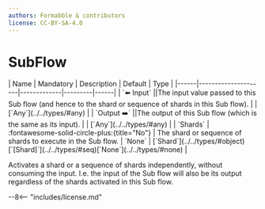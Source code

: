 ```yaml
---
authors: Formabble & contributors
license: CC-BY-SA-4.0
---
```



# SubFlow

<div class="sh-parameters" markdown="1">
| Name | Mandatory | Description | Default | Type |
|------|---------------------|-------------|---------|------|
| `⬅️ Input` ||The input value passed to this Sub flow (and hence to the shard or sequence of shards in this Sub flow). | | [`Any`](../../types/#any) |
| `Output ➡️` ||The output of this Sub flow (which is the same as its input). | | [`Any`](../../types/#any) |
| `Shards` | :fontawesome-solid-circle-plus:{title="No"}  | The shard or sequence of shards to execute in the Sub flow. | `None` | [`Shard`](../../types/#object)[`[Shard]`](../../types/#seq)[`None`](../../types/#none) |

</div>

Activates a shard or a sequence of shards independently, without consuming the input. I.e. the input of the Sub flow will also be its output regardless of the shards activated in this Sub flow.

--8<-- "includes/license.md"


